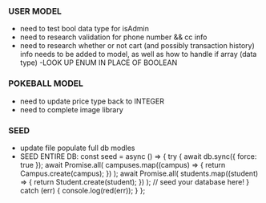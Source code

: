 ### USER MODEL

- need to test bool data type for isAdmin
- need to research validation for phone number && cc info
- need to research whether or not cart (and possibly transaction history) info needs to be added to model, as well as how to handle if array (data type)
  -LOOK UP ENUM IN PLACE OF BOOLEAN

### POKEBALL MODEL

- need to update price type back to INTEGER
- need to complete image library

### SEED

- update file populate full db modles
- SEED ENTIRE DB: const seed = async () => {
  try {
  await db.sync({ force: true });
  await Promise.all(
  campuses.map((campus) => {
  return Campus.create(campus);
  })
  );
  await Promise.all(
  students.map((student) => {
  return Student.create(student);
  })
  );
  // seed your database here!
  } catch (err) {
  console.log(red(err));
  }
  };
